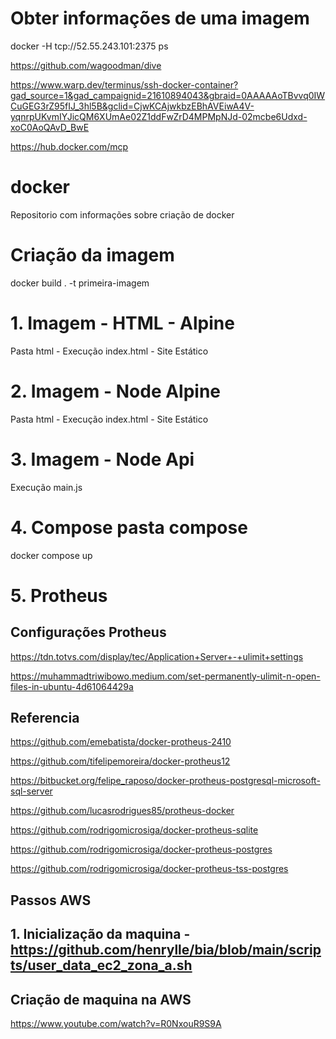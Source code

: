 # Obter informações de uma imagem
docker -H tcp://52.55.243.101:2375 ps

https://github.com/wagoodman/dive

https://www.warp.dev/terminus/ssh-docker-container?gad_source=1&gad_campaignid=21610894043&gbraid=0AAAAAoTBvvq0IWCuGEG3rZ95fIJ_3hl5B&gclid=CjwKCAjwkbzEBhAVEiwA4V-yqnrpUKvmIYJicQM6XUmAe02Z1ddFwZrD4MPMpNJd-02mcbe6Udxd-xoC0AoQAvD_BwE

https://hub.docker.com/mcp

# docker
Repositorio com informações sobre criação de docker

# Criação da imagem
docker build . -t primeira-imagem

# 1. Imagem - HTML - Alpine
Pasta html - Execução index.html - Site Estático

# 2. Imagem - Node Alpine
Pasta html - Execução index.html - Site Estático

# 3. Imagem - Node Api
Execução main.js

# 4. Compose pasta compose
docker compose up

# 5. Protheus
## Configurações Protheus

https://tdn.totvs.com/display/tec/Application+Server+-+ulimit+settings

https://muhammadtriwibowo.medium.com/set-permanently-ulimit-n-open-files-in-ubuntu-4d61064429a

## Referencia
https://github.com/emebatista/docker-protheus-2410

https://github.com/tifelipemoreira/docker-protheus12

https://bitbucket.org/felipe_raposo/docker-protheus-postgresql-microsoft-sql-server

https://github.com/lucasrodrigues85/protheus-docker

https://github.com/rodrigomicrosiga/docker-protheus-sqlite

https://github.com/rodrigomicrosiga/docker-protheus-postgres

https://github.com/rodrigomicrosiga/docker-protheus-tss-postgres

## Passos AWS
## 1. Inicialização da maquina - https://github.com/henrylle/bia/blob/main/scripts/user_data_ec2_zona_a.sh

## Criação de maquina na AWS
https://www.youtube.com/watch?v=R0NxouR9S9A
